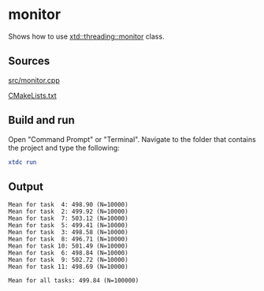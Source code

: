 # monitor

Shows how to use [xtd::threading::monitor](https://gammasoft71.github.io/xtd/reference_guides/latest/classxtd_1_1threading_1_1monitor.html) class.

## Sources

[src/monitor.cpp](src/monitor.cpp)

[CMakeLists.txt](CMakeLists.txt)

## Build and run

Open "Command Prompt" or "Terminal". Navigate to the folder that contains the project and type the following:

```cmake
xtdc run
```

## Output

```
Mean for task  4: 498.90 (N=10000)
Mean for task  2: 499.92 (N=10000)
Mean for task  7: 503.12 (N=10000)
Mean for task  5: 499.41 (N=10000)
Mean for task  3: 498.58 (N=10000)
Mean for task  8: 496.71 (N=10000)
Mean for task 10: 501.49 (N=10000)
Mean for task  6: 498.84 (N=10000)
Mean for task  9: 502.72 (N=10000)
Mean for task 11: 498.69 (N=10000)

Mean for all tasks: 499.84 (N=100000)
```
